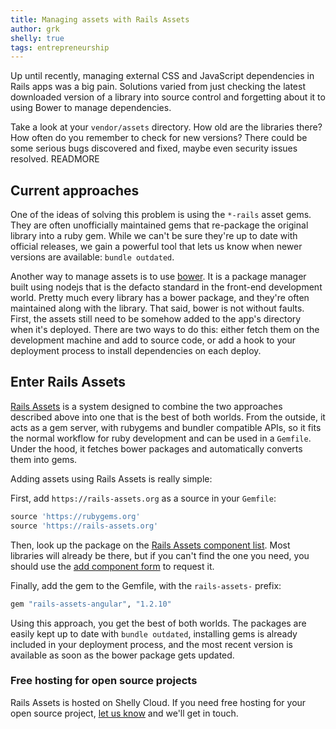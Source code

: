 ```yaml
---
title: Managing assets with Rails Assets
author: grk
shelly: true
tags: entrepreneurship
---
```


Up until recently, managing external CSS and JavaScript dependencies in Rails
apps was a big pain. Solutions varied from just checking the latest downloaded
version of a library into source control and forgetting about it to using Bower
to manage dependencies.

Take a look at your `vendor/assets` directory. How old are the libraries there?
How often do you remember to check for new versions? There could be some
serious bugs discovered and fixed, maybe even security issues resolved. READMORE

## Current approaches

One of the ideas of solving this problem is using the `*-rails` asset gems.
They are often unofficially maintained gems that re-package the original
library into a ruby gem. While we can't be sure they're up to date with
official releases, we gain a powerful tool that lets us know when newer
versions are available: `bundle outdated`.

Another way to manage assets is to use [bower](http://bower.io). It is a
package manager built using nodejs that is the defacto standard in the
front-end development world. Pretty much every library has a bower package,
and they're often maintained along with the library. That said, bower is not
without faults. First, the assets still need to be somehow added to the
app's directory when it's deployed. There are two ways to do this: either
fetch them on the development machine and add to source code, or add a hook
to your deployment process to install dependencies on each deploy.

## Enter Rails Assets

[Rails Assets](https://rails-assets.org) is a system designed to combine
the two approaches described above into one that is the best of both worlds.
From the outside, it acts as a gem server, with rubygems and bundler compatible
APIs, so it fits the normal workflow for ruby development and can be used
in a `Gemfile`. Under the hood, it fetches bower packages and automatically
converts them into gems.

Adding assets using Rails Assets is really simple:

First, add `https://rails-assets.org` as a source in your `Gemfile`:

```ruby
source 'https://rubygems.org'
source 'https://rails-assets.org'
```

Then, look up the package on the
[Rails Assets component list](https://rails-assets.org/components).
Most libraries will already be there, but if you can't find the one you need,
you should use the
[add component form](https://rails-assets.org/components/new) to request it.

Finally, add the gem to the Gemfile, with the `rails-assets-` prefix:

```ruby
gem "rails-assets-angular", "1.2.10"
```

Using this approach, you get the best of both worlds. The packages are easily
kept up to date with `bundle outdated`, installing gems is already included
in your deployment process, and the most recent version is available as soon
as the bower package gets updated.

<div class="island island--branded">
<h3>Free hosting for open source projects</h3>
Rails Assets is hosted on Shelly Cloud. If you need free hosting for your open
source project, <a href="mailto:support@shellycloud.com">let us know</a> and
we'll get in touch.
</div>
